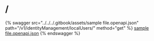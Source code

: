 # /

{% swagger src="../../../.gitbook/assets/sample file.openapi.json" path="/v1/identityManagement/localUsers/" method="get" %}
[sample file.openapi.json](<../../../.gitbook/assets/sample file.openapi.json>)
{% endswagger %}
